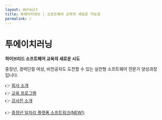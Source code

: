 ```yaml
---
layout: default
title: 투에이치큐브 | 소프트웨어 교육의 새로운 가능성
permalink: /
---
```


# 투에이치러닝

**하이브리드 소프트웨어 교육의 새로운 시도**

중장년, 경력단절 여성, 비전공자도 도전할 수 있는 실전형 소프트웨어 전문가 양성과정입니다.

👉 [회사 소개](about.md)  
👉 [교육 프로그램](programs.md)  
👉 [강사진 소개](teams.md) 

👉 [중장년 일자리 플랫폼 소프트워크(NEW!)](https://2hlearn.com/softwalk/)
